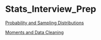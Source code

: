 # Stats_Interview_Prep
[Probability and Sampling Distributions](https://nbviewer.jupyter.org/github/pmleffers/Stats_Interview_Prep/blob/master/Preparing%20for%20Stats%20Interview%20Questions-%20Probability%20and%20Sampling%20Distributions.ipynb)

[Moments and Data Cleaning](https://github.com/pmleffers/Stats_Interview_Prep/blob/master/Preparing%20for%20Stats%20Interview%20Questions-%20Moments%20and%20Data%20Cleaning.ipynb)

